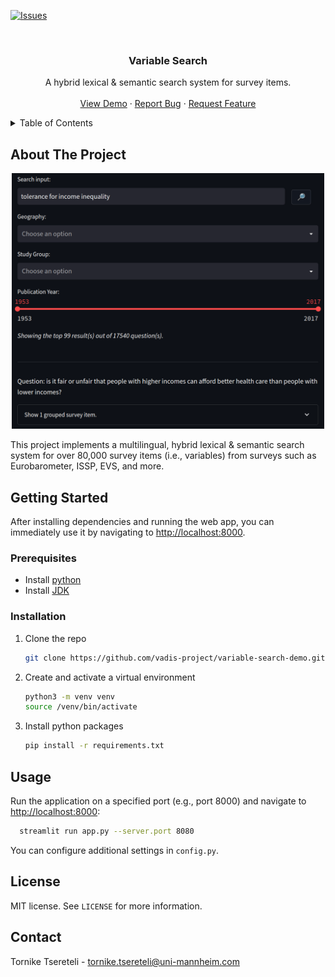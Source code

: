 <!-- This template is adapated from https://github.com/othneildrew/Best-README-Template -->

[![Issues][issues-shield]][issues-url]

<!-- PROJECT LOGO -->
<br />
<div align="center">
  <h3 align="center">Variable Search</h3>

  <p align="center">
    A hybrid lexical & semantic search system for survey items.
    <br />
    <br />
    <a href="https://demo-vadis.gesis.org/variable_search/">View Demo</a>
    ·
    <a href="https://github.com/vadis-project/variable-search-demo/issues/new?labels=bug&template=bug-report---.md">Report Bug</a>
    ·
    <a href="https://github.com/vadis-project/variable-search-demo/issues/new?labels=enhancement&template=feature-request---.md">Request Feature</a>
  </p>
</div>

<!-- TABLE OF CONTENTS -->
<details>
  <summary>Table of Contents</summary>
  <ol>
    <li>
      <a href="#about-the-project">About The Project</a>
    </li>
    <li>
      <a href="#getting-started">Getting Started</a>
      <ul>
        <li><a href="#prerequisites">Prerequisites</a></li>
        <li><a href="#installation">Installation</a></li>
      </ul>
    </li>
    <li><a href="#usage">Usage</a></li>
    <li><a href="#license">License</a></li>
    <li><a href="#contact">Contact</a></li>
  </ol>
</details>

<!-- ABOUT THE PROJECT -->
## About The Project

<div align="center">
  <a href="https://demo-vadis.gesis.org/variable_search/">
     <img src="images/screenshot.png" alt="Product Name Screen Shot" style="width:500px;"/>
  </a>
</div>

This project implements a multilingual, hybrid lexical & semantic search system for over 80,000 survey items (i.e., variables) from surveys such as Eurobarometer, ISSP, EVS, and more.

<!-- GETTING STARTED -->
## Getting Started

After installing dependencies and running the web app, you can immediately use it by navigating to [http://localhost:8000](http://localhost:8000).

### Prerequisites

* Install [python](https://www.python.org/downloads/)
* Install [JDK](https://www.oracle.com/java/technologies/downloads/)

### Installation

1. Clone the repo
   ```sh
   git clone https://github.com/vadis-project/variable-search-demo.git
   ```
2. Create and activate a virtual environment
   ```sh
   python3 -m venv venv
   source /venv/bin/activate
   ```
3. Install python packages
   ```sh
   pip install -r requirements.txt
   ```

<!-- USAGE EXAMPLES -->
## Usage

Run the application on a specified port (e.g., port 8000) and navigate to [http://localhost:8000](http://localhost:8000):
```sh
  streamlit run app.py --server.port 8080
```

You can configure additional settings in `config.py`.

<!-- LICENSE -->
## License

MIT license. See `LICENSE` for more information.

<!-- CONTACT -->
## Contact

Tornike Tsereteli - tornike.tsereteli@uni-mannheim.com


<!-- MARKDOWN LINKS & IMAGES -->
<!-- https://www.markdownguide.org/basic-syntax/#reference-style-links -->
[issues-shield]: https://img.shields.io/github/issues/vadis-project/variable-search-demo.svg?style=for-the-badge
[issues-url]: https://github.com/vadis-project/variable-search-demo/issues
[license-shield]: https://img.shields.io/github/license/vadis-project/variable-search-demo.svg?style=for-the-badge
[license-url]: https://github.com/vadis-project/variable-search-demo/blob/master/LICENSE
[product-screenshot]: images/screenshot.png
